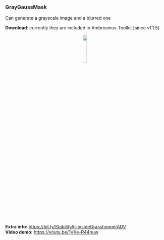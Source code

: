 ### GrayGaussMask
Can generate a grayscale image and a blurred one

**Download**: currently they are included in Ambrosinus-Toolkit [since v1.1.5]

<div align="center">
<img src="https://ambrosinus.altervista.org/blog/wp-content/uploads/2023/01/LA_GreyGaussMask_b101.png" width="15%" height="15%">
</div>

**Extra info:** 
https://bit.ly/StabilityAI-insideGrasshopperADV
<br>
**Video demo:** 
https://youtu.be/1VXe-R44nuw

<br>
<br>
<br>